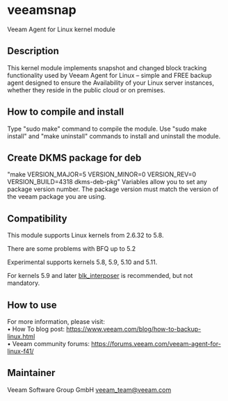 # veeamsnap
Veeam Agent for Linux kernel module

## Description
This kernel module implements snapshot and changed block tracking functionality used by Veeam Agent for Linux – simple and FREE backup agent designed to ensure the Availability of your Linux server instances, whether they reside in the public cloud or on premises.

## How to compile and install
Type "sudo make" command to compile the module.
Use "sudo make install" and "make uninstall" commands to install and uninstall the module.

## Create DKMS package for deb
"make VERSION_MAJOR=5 VERSION_MINOR=0 VERSION_REV=0 VERSION_BUILD=4318 dkms-deb-pkg"
Variables allow you to set any package version number. The package version must match the version of the veeam package you are using.

## Compatibility
This module supports Linux kernels from 2.6.32 to 5.8.

There are some problems with BFQ up to 5.2

Experimental supports kernels 5.8, 5.9, 5.10 and 5.11.

For kernels 5.9 and later [blk_interposer](./blk_interposer/README.md) is recommended, but not mandatory.

## How to use
For more information, please visit:<br />
• How To blog post: https://www.veeam.com/blog/how-to-backup-linux.html<br />
• Veeam community forums: https://forums.veeam.com/veeam-agent-for-linux-f41/<br />

## Maintainer
Veeam Software Group GmbH veeam_team@veeam.com
